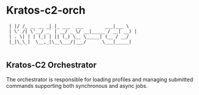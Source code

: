 # Kratos-c2-orch

```
 | |/ /_ __ __ _| |_ ___  ___        ___|___ \ 
 | \' /| \'__/ _` | __/ _ \/ __|_____ / __| __) |
 | . \| | | (_| | || (_) \__ \_____| (__ / __/ 
 |_|\_\_|  \__,_|\__\___/|___/      \___|_____|
            

```

Kratos-C2 Orchestrator
---

The orchestrator is responsible for loading profiles and managing submitted commands supporting
both synchronous and async jobs.
